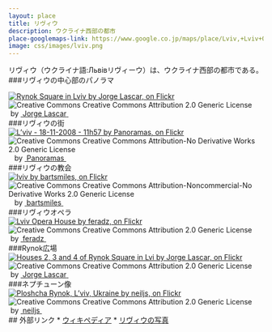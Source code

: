 ```yaml
---
layout: place
title: リヴィウ
description: ウクライナ西部の都市
place-googlemaps-link: https://www.google.co.jp/maps/place/Lviv,+Lviv+Oblast,+Ukraine/
image: css/images/lviv.png
---
```

リヴィウ（ウクライナ語:Львівリヴィーウ）は、ウクライナ西部の都市である。
###リヴィウの中心部のパノラマ
<div about='https://farm9.static.flickr.com/8536/8673861595_d15da38542_b.jpg'><a href='https://www.flickr.com/photos/jlascar/8673861595/' target='_blank'><img xmlns:dct='http://purl.org/dc/terms/' href='http://purl.org/dc/dcmitype/StillImage' rel='dct:type' src='https://farm9.static.flickr.com/8536/8673861595_d15da38542_b.jpg' alt='Rynok Square in Lviv by Jorge Lascar, on Flickr' title='Rynok Square in Lviv by Jorge Lascar, on Flickr' border='0'/></a><br/><a rel='license' href='http://creativecommons.org/licenses/by/2.0/' target='_blank'><img src='http://i.creativecommons.org/l/by/2.0/80x15.png' alt='Creative Commons Creative Commons Attribution 2.0 Generic License' title='Creative Commons Creative Commons Attribution 2.0 Generic License' border='0' align='left'></a>&nbsp; &nbsp;by&nbsp;<a href='https://www.flickr.com/people/jlascar/' target='_blank'>&nbsp;</a><a xmlns:cc='http://creativecommons.org/ns#' rel='cc:attributionURL' property='cc:attributionName' href='https://www.flickr.com/people/jlascar/' target='_blank'>Jorge Lascar</a><a href='http://www.imagecodr.org/' target='_blank'>&nbsp;</a></div>
###リヴィウの街
<div about='https://farm4.static.flickr.com/3226/3051751131_c55c809e04_b.jpg'><a href='https://www.flickr.com/photos/ranopamas/3051751131/' target='_blank'><img xmlns:dct='http://purl.org/dc/terms/' href='http://purl.org/dc/dcmitype/StillImage' rel='dct:type' src='https://farm4.static.flickr.com/3226/3051751131_c55c809e04_b.jpg' alt='L&rsquo;viv - 18-11-2008 - 11h57 by Panoramas, on Flickr' title='L&rsquo;viv - 18-11-2008 - 11h57 by Panoramas, on Flickr' border='0'/></a><br/><a rel='license' href='http://creativecommons.org/licenses/by-nd/2.0/' target='_blank'><img src='http://i.creativecommons.org/l/by-nd/2.0/80x15.png' alt='Creative Commons Creative Commons Attribution-No Derivative Works 2.0 Generic License' title='Creative Commons Creative Commons Attribution-No Derivative Works 2.0 Generic License' border='0' align='left'></a>&nbsp; &nbsp;by&nbsp;<a href='https://www.flickr.com/people/ranopamas/' target='_blank'>&nbsp;</a><a xmlns:cc='http://creativecommons.org/ns#' rel='cc:attributionURL' property='cc:attributionName' href='https://www.flickr.com/people/ranopamas/' target='_blank'>Panoramas</a><a href='http://www.imagecodr.org/' target='_blank'>&nbsp;</a></div>
###リヴィウの教会
<div about='https://farm7.static.flickr.com/6044/6260145781_23d79a025d_b.jpg'><a href='https://www.flickr.com/photos/szups/6260145781/' target='_blank'><img xmlns:dct='http://purl.org/dc/terms/' href='http://purl.org/dc/dcmitype/StillImage' rel='dct:type' src='https://farm7.static.flickr.com/6044/6260145781_23d79a025d_b.jpg' alt='lviv by bartsmiles, on Flickr' title='lviv by bartsmiles, on Flickr' border='0'/></a><br/><a rel='license' href='http://creativecommons.org/licenses/by-nc-nd/2.0/' target='_blank'><img src='http://i.creativecommons.org/l/by-nc-nd/2.0/80x15.png' alt='Creative Commons Creative Commons Attribution-Noncommercial-No Derivative Works 2.0 Generic License' title='Creative Commons Creative Commons Attribution-Noncommercial-No Derivative Works 2.0 Generic License' border='0' align='left'></a>&nbsp; &nbsp;by&nbsp;<a href='https://www.flickr.com/people/szups/' target='_blank'>&nbsp;</a><a xmlns:cc='http://creativecommons.org/ns#' rel='cc:attributionURL' property='cc:attributionName' href='https://www.flickr.com/people/szups/' target='_blank'>bartsmiles</a><a href='http://www.imagecodr.org/' target='_blank'>&nbsp;</a></div>
###リヴィウオペラ
<div about='https://farm6.static.flickr.com/5098/5447208945_212dc0eae0_b.jpg'><a href='https://www.flickr.com/photos/feradz/5447208945/' target='_blank'><img xmlns:dct='http://purl.org/dc/terms/' href='http://purl.org/dc/dcmitype/StillImage' rel='dct:type' src='https://farm6.static.flickr.com/5098/5447208945_212dc0eae0_b.jpg' alt='Lviv Opera House by feradz, on Flickr' title='Lviv Opera House by feradz, on Flickr' border='0'/></a><br/><a rel='license' href='http://creativecommons.org/licenses/by/2.0/' target='_blank'><img src='http://i.creativecommons.org/l/by/2.0/80x15.png' alt='Creative Commons Creative Commons Attribution 2.0 Generic License' title='Creative Commons Creative Commons Attribution 2.0 Generic License' border='0' align='left'></a>&nbsp; &nbsp;by&nbsp;<a href='https://www.flickr.com/people/feradz/' target='_blank'>&nbsp;</a><a xmlns:cc='http://creativecommons.org/ns#' rel='cc:attributionURL' property='cc:attributionName' href='https://www.flickr.com/people/feradz/' target='_blank'>feradz</a><a href='http://www.imagecodr.org/' target='_blank'>&nbsp;</a></div>
###Rynok広場
<div about='https://farm9.static.flickr.com/8402/8674920504_04167f3cfd_b.jpg'><a href='https://www.flickr.com/photos/jlascar/8674920504/' target='_blank'><img xmlns:dct='http://purl.org/dc/terms/' href='http://purl.org/dc/dcmitype/StillImage' rel='dct:type' src='https://farm9.static.flickr.com/8402/8674920504_04167f3cfd_b.jpg' alt='Houses 2, 3 and 4 of Rynok Square in Lvi by Jorge Lascar, on Flickr' title='Houses 2, 3 and 4 of Rynok Square in Lvi by Jorge Lascar, on Flickr' border='0'/></a><br/><a rel='license' href='http://creativecommons.org/licenses/by/2.0/' target='_blank'><img src='http://i.creativecommons.org/l/by/2.0/80x15.png' alt='Creative Commons Creative Commons Attribution 2.0 Generic License' title='Creative Commons Creative Commons Attribution 2.0 Generic License' border='0' align='left'></a>&nbsp; &nbsp;by&nbsp;<a href='https://www.flickr.com/people/jlascar/' target='_blank'>&nbsp;</a><a xmlns:cc='http://creativecommons.org/ns#' rel='cc:attributionURL' property='cc:attributionName' href='https://www.flickr.com/people/jlascar/' target='_blank'>Jorge Lascar</a><a href='http://www.imagecodr.org/' target='_blank'>&nbsp;</a></div>
###ネプチューン像
<div about='https://farm6.static.flickr.com/5065/5702065003_a442cfecf1_b.jpg'><a href='https://www.flickr.com/photos/neiljs/5702065003/' target='_blank'><img xmlns:dct='http://purl.org/dc/terms/' href='http://purl.org/dc/dcmitype/StillImage' rel='dct:type' src='https://farm6.static.flickr.com/5065/5702065003_a442cfecf1_b.jpg' alt='Ploshcha Rynok, L&rsquo;viv, Ukraine by neiljs, on Flickr' title='Ploshcha Rynok, L&rsquo;viv, Ukraine by neiljs, on Flickr' border='0'/></a><br/><a rel='license' href='http://creativecommons.org/licenses/by/2.0/' target='_blank'><img src='http://i.creativecommons.org/l/by/2.0/80x15.png' alt='Creative Commons Creative Commons Attribution 2.0 Generic License' title='Creative Commons Creative Commons Attribution 2.0 Generic License' border='0' align='left'></a>&nbsp; &nbsp;by&nbsp;<a href='https://www.flickr.com/people/neiljs/' target='_blank'>&nbsp;</a><a xmlns:cc='http://creativecommons.org/ns#' rel='cc:attributionURL' property='cc:attributionName' href='https://www.flickr.com/people/neiljs/' target='_blank'>neiljs</a><a href='http://www.imagecodr.org/' target='_blank'>&nbsp;</a></div>
## 外部リンク
* <a href="http://ja.wikipedia.org/wiki/%E3%83%AA%E3%83%B4%E3%82%A3%E3%82%A6">ウィキペディア</a>
* <a href="http://lvivrem.org.ua/index_e.html">リヴィウの写真</a>
